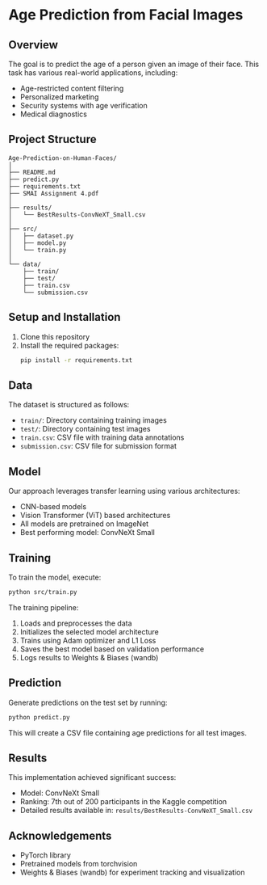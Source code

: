# Age Prediction from Facial Images

## Overview

The goal is to predict the age of a person given an image of their face. This task has various real-world applications, including:

- Age-restricted content filtering
- Personalized marketing
- Security systems with age verification
- Medical diagnostics

## Project Structure

```
Age-Prediction-on-Human-Faces/
│
├── README.md
├── predict.py
├── requirements.txt
├── SMAI Assignment 4.pdf    
│
├── results/
│   └── BestResults-ConvNeXT_Small.csv
│
├── src/
│   ├── dataset.py
│   ├── model.py
│   └── train.py
│
└── data/
    ├── train/
    ├── test/
    ├── train.csv
    └── submission.csv
```

## Setup and Installation

1. Clone this repository
2. Install the required packages:
   ```bash
   pip install -r requirements.txt
   ```

## Data

The dataset is structured as follows:

- `train/`: Directory containing training images
- `test/`: Directory containing test images
- `train.csv`: CSV file with training data annotations
- `submission.csv`: CSV file for submission format

## Model

Our approach leverages transfer learning using various architectures:

- CNN-based models
- Vision Transformer (ViT) based architectures
- All models are pretrained on ImageNet
- Best performing model: ConvNeXt Small

## Training

To train the model, execute:

```bash
python src/train.py
```

The training pipeline:

1. Loads and preprocesses the data
2. Initializes the selected model architecture
3. Trains using Adam optimizer and L1 Loss
4. Saves the best model based on validation performance
5. Logs results to Weights & Biases (wandb)

## Prediction

Generate predictions on the test set by running:

```bash
python predict.py
```

This will create a CSV file containing age predictions for all test images.

## Results

This implementation achieved significant success:

- Model: ConvNeXt Small
- Ranking: 7th out of 200 participants in the Kaggle competition
- Detailed results available in: `results/BestResults-ConvNeXT_Small.csv`

## Acknowledgements
- PyTorch library
- Pretrained models from torchvision
- Weights & Biases (wandb) for experiment tracking and visualization
